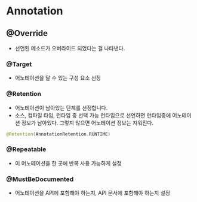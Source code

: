 # Annotation

## @Override
- 선언된 메소드가 오버라이드 되었다는 걸 나타낸다.

### @Target
- 어노테이션을 달 수 있는 구성 요소 선정

### @Retention 
- 어노테이션이 남아있는 단계를 선정합니다.
- 소스, 컴파일 타임, 런타임 중 선택 가능
런타임으로 선언하면 런타임중에 어노테이션 정보가 남아있다. 그렇지 않으면 어노테이션 정보는 지워진다.
```kt
@Retention(AnnotationRetention.RUNTIME)
```

### @Repeatable
- 이 어노테이션을 한 곳에 반복 사용 가능하게 설정
### @MustBeDocumented
- 어노테이션을 API에 포함해야 하는지, API 문서에 포함해야 하는지 설정


